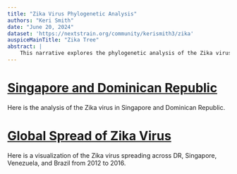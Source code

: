 ```yaml
---
title: "Zika Virus Phylogenetic Analysis"
authors: "Keri Smith"
date: "June 20, 2024"
dataset: 'https://nextstrain.org/community/kerismith3/zika'
auspiceMainTitle: "Zika Tree"
abstract: |
    This narrative explores the phylogenetic analysis of the Zika virus using Nextstrain. It includes slides on the tree, map views of the virus's evolution, and entropy analysis.
---
```


# [Singapore and Dominican Republic](https://nextstrain.org/community/kerismith3/zika?f_country=Singapore,Dominican%20Republic)

Here is the analysis of the Zika virus in Singapore and Dominican Republic.

# [Global Spread of Zika Virus](https://nextstrain.org/community/kerismith3/zika?animate=2012-05-27,2016-11-04,1,0,30000&d=map&f_country=Dominican%20Republic,Singapore,Venezuela,Brazil&p=full)

Here is a visualization of the Zika virus spreading across DR, Singapore, Venezuela, and Brazil from 2012 to 2016.
